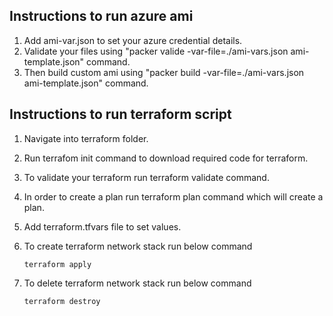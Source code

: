 ## Instructions to run azure ami
1) Add ami-var.json to set your azure credential details.
2) Validate your files using "packer valide -var-file=./ami-vars.json ami-template.json" command.
3) Then build custom ami using "packer build -var-file=./ami-vars.json ami-template.json" command.


## Instructions to run terraform script
1) Navigate into terraform folder.
2) Run terrafom init command to download required code for terraform.
3) To validate your terraform run terraform validate command.
4) In order to create a plan run terraform plan command which will create a plan.
5) Add terraform.tfvars file to set values.
6) To create terraform network stack run below command

    `terraform apply`
    
7) To delete terraform network stack run below command
 
    `terraform destroy`


